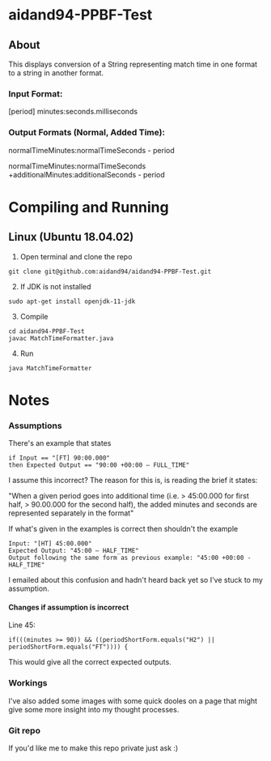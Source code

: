 # aidand94-PPBF-Test
## About
This displays conversion of a String representing match time in one format to a string in another format.

### Input Format: 
[period] minutes:seconds.milliseconds

### Output Formats (Normal, Added Time):
normalTimeMinutes:normalTimeSeconds - period

normalTimeMinutes:normalTimeSeconds +additionalMinutes:additionalSeconds - period

# Compiling and Running

## Linux (Ubuntu 18.04.02)
1. Open terminal and clone the repo
```
git clone git@github.com:aidand94/aidand94-PPBF-Test.git
```

2. If JDK is not installed
```
sudo apt-get install openjdk-11-jdk
```

3. Compile
```
cd aidand94-PPBF-Test
javac MatchTimeFormatter.java
```

4. Run
```
java MatchTimeFormatter
```

# Notes
### Assumptions 
There's an example that states
```
if Input == "[FT] 90:00.000" 
then Expected Output == "90:00 +00:00 – FULL_TIME"
```
I assume this incorrect? The reason for this is, is reading the brief it states:

"When a given period goes into additional time (i.e. > 45:00.000 for first half, > 90.00.000 for the second half), the added minutes and seconds are represented separately in the format"

If what's given in the examples is correct then shouldn't the example 
```
Input: "[HT] 45:00.000"
Expected Output: "45:00 – HALF_TIME"
Output following the same form as previous example: "45:00 +00:00 - HALF_TIME"
```
I emailed about this confusion and hadn't heard back yet so I've stuck to my assumption.

#### Changes if assumption is incorrect
Line 45:
```
if(((minutes >= 90)) && ((periodShortForm.equals("H2") || periodShortForm.equals("FT")))) {
```
This would give all the correct expected outputs.

### Workings
I've also added some images with some quick dooles on a page that might give some more insight into my thought processes.

### Git repo
If you'd like me to make this repo private just ask :)
